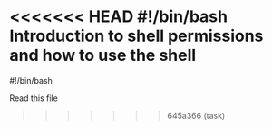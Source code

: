 <<<<<<< HEAD
#!/bin/bash
Introduction to shell permissions and how to use the shell
=======
#!/bin/bash


Read this file
>>>>>>> 645a366 (task)
